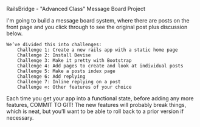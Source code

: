 RailsBridge - "Advanced Class" Message Board Project

I'm going to build a message board system, where there are posts on the front page and you click through to see the original post plus discussion below.

    We’ve divided this into challenges:
        Challenge 1: Create a new rails app with a static home page
        Challenge 2: Install Devise
        Challenge 3: Make it pretty with Bootstrap
        Challenge 4: Add pages to create and look at individual posts
        Challenge 5: Make a posts index page
        Challenge 6: Add replying
        Challenge 7: Inline replying on a post
        Challenge ∞: Other features of your choice

Each time you get your app into a functional state, before adding any more features, COMMIT TO GIT! The new features will probably break things, which is neat, but you’ll want to be able to roll back to a prior version if necessary.
